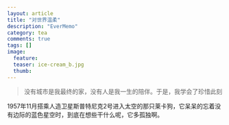 ```yaml
---
layout: article
title: "对世界温柔"
description: "EverMemo"
category: tea
comments: true
tags: []
image:
  feature:
  teaser: ice-cream_b.jpg
  thumb:
---
```

> 没有城市是我最终的家，没有人是我一生的陪伴。于是，我学会了珍惜此刻



1957年11月搭乘人造卫星斯普特尼克2号进入太空的那只莱卡狗，它呆呆的忘着没有边际的蓝色星空时，到底在想些干什么呢，它多孤独啊。
